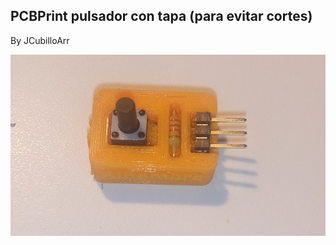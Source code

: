 ## PCBPrint pulsador con tapa (para evitar cortes)

By  JCubilloArr

![PCBPrint pulsador con tapa (para evitar cortes)](./PCBPrint_button_with_lid/IMG_20171017_214550.jpg)
